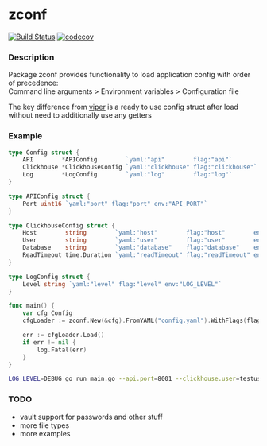 # zconf
[![Build Status](https://travis-ci.org/mzoxx/zconf.svg?branch=master)](https://travis-ci.org/mzoxx/zconf)
[![codecov](https://codecov.io/gh/mzoxx/zconf/branch/master/graph/badge.svg)](https://codecov.io/gh/mzoxx/zconf)
### Description

Package zconf provides functionality to load application config with order of precedence:  
Command line arguments > Environment variables > Configuration file

The key difference from [viper](https://github.com/spf13/viper) is a ready to use config struct after load without need to additionally use any getters

### Example
```go
type Config struct {
	API        *APIConfig        `yaml:"api"        flag:"api"`
	Clickhouse *ClickhouseConfig `yaml:"clickhouse" flag:"clickhouse"`
	Log        *LogConfig        `yaml:"log"        flag:"log"`
}

type APIConfig struct {
	Port uint16 `yaml:"port" flag:"port" env:"API_PORT"`
}

type ClickhouseConfig struct {
	Host        string        `yaml:"host"        flag:"host"        env:"CLICKHOUSE_HOST"`
	User        string        `yaml:"user"        flag:"user"        env:"CLICKHOUSE_USER"`
	Database    string        `yaml:"database"    flag:"database"    env:"CLICKHOUSE_DATABASE"`
	ReadTimeout time.Duration `yaml:"readTimeout" flag:"readTimeout" env:"CLICKHOUSE_READ_TIMEOUT"`
}

type LogConfig struct {
	Level string `yaml:"level" flag:"level" env:"LOG_LEVEL"`
}

func main() {
	var cfg Config
	cfgLoader := zconf.New(&cfg).FromYAML("config.yaml").WithFlags(flag.CommandLine)

	err := cfgLoader.Load()
	if err != nil {
		log.Fatal(err)
	}
}
```
```bash
LOG_LEVEL=DEBUG go run main.go --api.port=8001 --clickhouse.user=testuser --clickhouse.database=testdb --clickhouse.readTimeout=1s
```

### TODO
- vault support for passwords and other stuff
- more file types
- more examples
